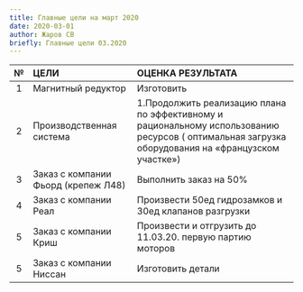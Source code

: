 ```yaml
---
title: Главные цели на март 2020
date: 2020-03-01
author: Жаров СВ
briefly: Главные цели 03.2020
---
```


|  №  | ЦЕЛИ | ОЦЕНКА РЕЗУЛЬТАТА |
|:---:|:---|:---|
| 1 | Магнитный редуктор | Изготовить |
| 2 | Производственная система | 1.Продолжить реализацию плана по эффективному и рациональному использованию ресурсов ( оптимальная загрузка оборудования на «французском участке»)|
| 3 | Заказ с компании Фьорд (крепеж Л48) | Выполнить заказ на 50% |
| 4 | Заказ с компании Реал | Произвести 50ед гидрозамков и 30ед клапанов разгрузки |
| 5 | Заказ с компании Криш | Произвести и отгрузить до 11.03.20. первую партию моторов |
| 5 | Заказ с компании Ниссан | Изготовить детали |
